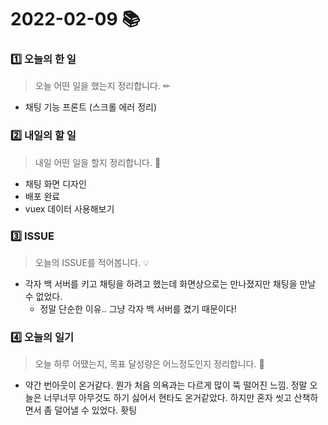 # 2022-02-09 📚

### 1️⃣ 오늘의 한 일 

> 오늘 어떤 일을 했는지 정리합니다. ✏

- 채팅 기능 프론트 (스크롤 에러 정리)

  





### 2️⃣ 내일의 할 일

> 내일 어떤 일을 할지 정리합니다. 🌟

- 채팅 화면 디자인
- 배포 완료
- vuex 데이터 사용해보기




### 3️⃣ ISSUE

> 오늘의 ISSUE를 적어봅니다. 💡

- 각자 백 서버를 키고 채팅을 하려고 했는데 화면상으로는 만나졌지만 채팅을 만날 수 없었다.
  - 정말 단순한 이유.. 그냥 각자 백 서버를 켰기 때문이다!






### 4️⃣ 오늘의 일기

> 오늘 하루 어땠는지, 목표 달성량은 어느정도인지 정리합니다. 🎯

- 약간 번아웃이 온거같다. 뭔가 처음 의욕과는 다르게 많이 뚝 떨어진 느낌. 정말 오늘은 너무너무 아무것도 하기 싫어서 현타도 온거같았다. 하지만 혼자 씻고 산책하면서 좀 덜어낼 수 있었다. 홧팅
